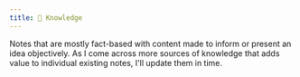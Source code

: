```yaml
---
title: 🧠 Knowledge
---
```

Notes that are mostly fact-based with content made to inform or present an idea objectively. As I come across more sources of knowledge that adds value to individual existing notes, I'll update them in time.